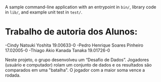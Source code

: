 A sample command-line application with an entrypoint in `bin/`, library code
in `lib/`, and example unit test in `test/`.

# Trabalho de autoria dos Alunos:
-Cindy Natsuki Yoshita 19.00633-0 
-Pedro Henrique Soares Pinheiro 17.02005-0
-Thiago Akio Kanada Tanaka 19.01726-0

Neste projeto, o grupo desenvolveu um “Desafio de Dados”. Jogadores (usuário e computador) rolam um conjunto de dados e os resultados são comparados em uma "batalha". O jogador com a maior soma vence a rodada.
